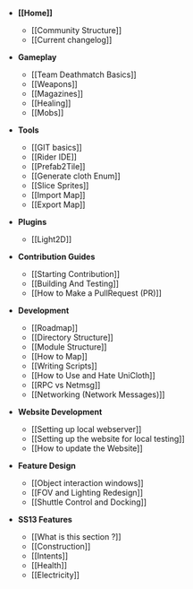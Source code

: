 * **[[Home]]**
    * [[Community Structure]]
    * [[Current changelog]]

* **Gameplay**
    * [[Team Deathmatch Basics]]
    * [[Weapons]]
    * [[Magazines]]
    * [[Healing]]
    * [[Mobs]]

* **Tools**
    * [[GIT basics]]
    * [[Rider IDE]]
    * [[Prefab2Tile]]
    * [[Generate cloth Enum]]
    * [[Slice Sprites]]
    * [[Import Map]]
    * [[Export Map]]

* **Plugins**
    * [[Light2D]] 

* **Contribution Guides**
    * [[Starting Contribution]]
    * [[Building And Testing]]
    * [[How to Make a PullRequest (PR)]]

* **Development**
    * [[Roadmap]]
    * [[Directory Structure]]
    * [[Module Structure]]
    * [[How to Map]]
    * [[Writing Scripts]]
    * [[How to Use and Hate UniCloth]]
    * [[RPC vs Netmsg]]
    * [[Networking (Network Messages)]]


* **Website Development**
    * [[Setting up local webserver]]
    * [[Setting up the website for local testing]]
    * [[How to update the Website]]

* **Feature Design**
    * [[Object interaction windows]]
    * [[FOV and Lighting Redesign]]
    * [[Shuttle Control and Docking]]

* **SS13 Features**
    * [[What is this section ?]]
    * [[Construction]]
    * [[Intents]]
    * [[Health]]
    * [[Electricity]]